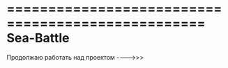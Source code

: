 
==================================================
Sea-Battle
==================================================

Продолжаю работать над проектом ---->>>
